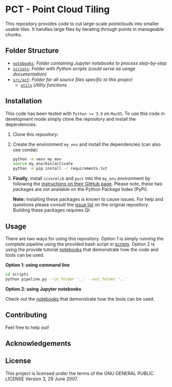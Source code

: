 # PCT - Point Cloud Tiling

This repository provides code to cut large-scale pointclouds into smaller usable tiles. It handles large files by iterating through points in manageable chunks.

## Folder Structure

* [`notebooks`](./notebooks): _Folder containing Jupyter notebooks to process step-by-step_
* [`scripts`](./scripts): _Folder with Python scripts (could serve as usage documentation)_
* [`src/pct`](./src/pct): _Folder for all source files specific to this project_
   * [`utils`](./src/boa/utils) _Utility functions_


## Installation 

This code has been tested with `Python >= 3.9` on `MacOS`. To use this code in development mode simply clone the repository and install the dependencies.

1. Clone this repository:

2. Create the environment `my_env` and install the dependencies (can also use conda):
    ```bash
    python -m venv my_env
    source my_env/bin/activate
    python -m pip install -r requirements.txt
    ```

3. **Finally**, install `cccorelib` and `pycc` into the `my_env` environment by following the [instructions on their GitHub page](https://github.com/tmontaigu/CloudCompare-PythonPlugin/blob/master/docs/building.rst#building-as-independent-wheels). Please note, these two packages are not available on the Python Package Index (PyPi).

    **Note:** installing these packages is known to cause issues. For help and questions please consult the [issue list](https://github.com/tmontaigu/CloudCompare-PythonPlugin/issues) on the original repository. Building these packages requires Qt

## Usage
There are two ways for using this repository. Option 1 is simply running the complete pipeline using the provided bash script in [scripts](scripts). Option 2 is using the provide tutorial [notebooks](notebooks) that demonstrate how the code and tools can be used.

**Option 1: using command line**

```bash
cd scripts
python pipeline.py --in_folder '..' --out_folder '..'
```

**Option 2: using Jupyter notebooks**

Check out the [notebooks](notebooks) that demonstrate how the tools can be used.
 

## Contributing

Feel free to help out!


## Acknowledgements


## License

This project is licensed under the terms of the GNU GENERAL PUBLIC LICENSE Version 3, 29 June 2007.
